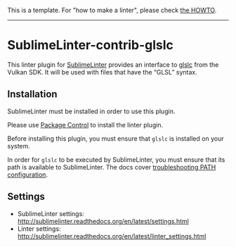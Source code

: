 This is a template. For "how to make a linter", please check [the HOWTO](HOWTO.md).

-----------------------------------------------------------------

SublimeLinter-contrib-glslc
================================

This linter plugin for [SublimeLinter](https://github.com/SublimeLinter/SublimeLinter) provides an interface to [glslc](https://vulkan.lunarg.com/) from the Vulkan SDK. It will be used with files that have the “GLSL” syntax.

## Installation
SublimeLinter must be installed in order to use this plugin. 

Please use [Package Control](https://packagecontrol.io) to install the linter plugin.

Before installing this plugin, you must ensure that `glslc` is installed on your system.

In order for `glslc` to be executed by SublimeLinter, you must ensure that its path is available to SublimeLinter. The docs cover [troubleshooting PATH configuration](http://sublimelinter.readthedocs.io/en/latest/troubleshooting.html#finding-a-linter-executable).

## Settings
- SublimeLinter settings: http://sublimelinter.readthedocs.org/en/latest/settings.html
- Linter settings: http://sublimelinter.readthedocs.org/en/latest/linter_settings.html

